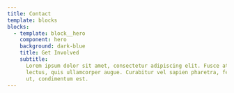 ```yaml
---
title: Contact
template: blocks
blocks:
  - template: block__hero
    component: hero
    background: dark-blue
    title: Get Involved
    subtitle:
      Lorem ipsum dolor sit amet, consectetur adipiscing elit. Fusce at vehicula
      lectus, quis ullamcorper augue. Curabitur vel sapien pharetra, fermentum elit
      ut, condimentum est.
---
```

